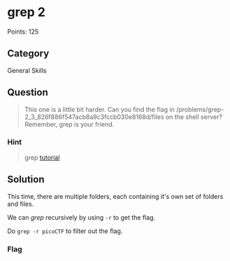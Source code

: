 # grep 2
Points: 125

## Category
General Skills

## Question
>This one is a little bit harder. Can you find the flag in /problems/grep-2_3_826f886f547acb8a9c3fccb030e8168d/files on the shell server? Remember, grep is your friend. 

### Hint
>grep [tutorial](https://ryanstutorials.net/linuxtutorial/grep.php)

## Solution
This time, there are multiple folders, each containing it's own set of folders and files.

We can _grep_ recursively by using `-r` to get the flag.

Do `grep -r picoCTF` to filter out the flag.

### Flag
